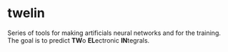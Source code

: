 # twelin

Series of tools for making artificials neural networks and for the training.
The goal is to predict **TW**o **EL**ectronic **IN**tegrals.
